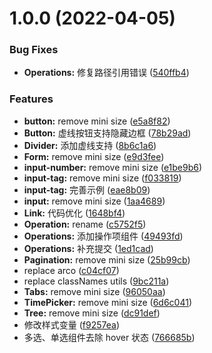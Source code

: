 # 1.0.0 (2022-04-05)


### Bug Fixes

* **Operations:** 修复路径引用错误 ([540ffb4](https://github.com/sensoro-design/sensoro-design-next/commit/540ffb42ed2d936604a459f8020981e39005ed26))


### Features

* **button:** remove mini size ([e5a8f82](https://github.com/sensoro-design/sensoro-design-next/commit/e5a8f82569ba64fbf836b135c12674336b473656))
* **Button:** 虚线按钮支持隐藏边框 ([78b29ad](https://github.com/sensoro-design/sensoro-design-next/commit/78b29ad5e8c9c7475cf4a01d9e2c7cb7b52d33f6))
* **Divider:** 添加虚线支持 ([8b6c1a6](https://github.com/sensoro-design/sensoro-design-next/commit/8b6c1a61534cee4d31f560e45653f5f44cd98d4e))
* **Form:** remove mini size ([e9d3fee](https://github.com/sensoro-design/sensoro-design-next/commit/e9d3feeb0fc3af3ec72c16cc0ea9519e3c44cd25))
* **input-number:** remove mini size ([e1be9b6](https://github.com/sensoro-design/sensoro-design-next/commit/e1be9b6f949d442acff639fbe0236f0f2426c059))
* **input-tag:** remove mini size ([f033819](https://github.com/sensoro-design/sensoro-design-next/commit/f033819f0b981cbd3a9fcd245b5133331149d8e7))
* **input-tag:** 完善示例 ([eae8b09](https://github.com/sensoro-design/sensoro-design-next/commit/eae8b09fe19e881be2cab0344ba37f86e7c2a6df))
* **input:** remove mini size ([1aa4689](https://github.com/sensoro-design/sensoro-design-next/commit/1aa4689806ec7a4d86afcb7d1e809383ba57bdc0))
* **Link:** 代码优化 ([1648bf4](https://github.com/sensoro-design/sensoro-design-next/commit/1648bf45eef2cf676f0f5c2c25d262e2aff2a9a9))
* **Operation:** rename ([c5752f5](https://github.com/sensoro-design/sensoro-design-next/commit/c5752f5032d80a35ea0ef1150072500a102bef7b))
* **Operations:** 添加操作项组件 ([49493fd](https://github.com/sensoro-design/sensoro-design-next/commit/49493fd34bca7855b42b7d784063e875bdf585a9))
* **Operations:** 补充提交 ([1ed1cad](https://github.com/sensoro-design/sensoro-design-next/commit/1ed1cad8ba759277c05b8daa1ef32be51a0ffd48))
* **Pagination:** remove mini size ([25b99cb](https://github.com/sensoro-design/sensoro-design-next/commit/25b99cb55548e28587bfce5284dec107274969a6))
* replace arco ([c04cf07](https://github.com/sensoro-design/sensoro-design-next/commit/c04cf07beb10b17d5122510917e6fde82b73b34b))
* replace classNames utils ([9bc211a](https://github.com/sensoro-design/sensoro-design-next/commit/9bc211ac9468f6881b41d9f522684cb35607b5be))
* **Tabs:** remove mini size ([96050aa](https://github.com/sensoro-design/sensoro-design-next/commit/96050aaad1d283672d93781e7c8ce274be82413a))
* **TimePicker:** remove mini size ([6d6c041](https://github.com/sensoro-design/sensoro-design-next/commit/6d6c041bd8e4a57d8a97ad49c7fc752966449ae6))
* **Tree:** remove mini size ([dc91def](https://github.com/sensoro-design/sensoro-design-next/commit/dc91def6d97ba4b96f8e51b7ec24defb4993dcda))
* 修改样式变量 ([f9257ea](https://github.com/sensoro-design/sensoro-design-next/commit/f9257eaac31f90635eb45a8d5927f71df81d84b3))
* 多选、单选组件去除 hover 状态 ([766685b](https://github.com/sensoro-design/sensoro-design-next/commit/766685b5552fb69cc8a3b682c7ace6799b8bc9e6))
